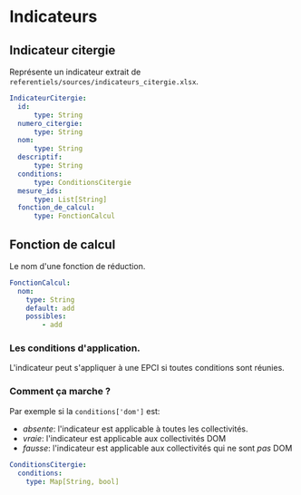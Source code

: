 # Indicateurs

## Indicateur citergie
Représente un indicateur extrait de `referentiels/sources/indicateurs_citergie.xlsx`.

```yaml
IndicateurCitergie:
  id:
      type: String
  numero_citergie:
      type: String
  nom:
      type: String
  descriptif:
      type: String
  conditions:
      type: ConditionsCitergie
  mesure_ids:
      type: List[String]
  fonction_de_calcul:
      type: FonctionCalcul
```

## Fonction de calcul
Le nom d'une fonction de réduction.

```yaml
FonctionCalcul:
  nom:
    type: String
    default: add
    possibles:
        - add
```

### Les conditions d'application.
L'indicateur peut s'appliquer à une EPCI si toutes conditions sont réunies.

### Comment ça marche ?
Par exemple si la `conditions['dom']` est:
- *absente*: l'indicateur est applicable à toutes les collectivités.
- *vraie*: l'indicateur est applicable aux collectivités DOM
- *fausse*: l'indicateur est applicable aux collectivités qui ne sont *pas* DOM

```yaml
ConditionsCitergie:
  conditions:
    type: Map[String, bool]
```

